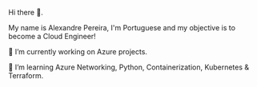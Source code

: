Hi there 👋.

My name is Alexandre Pereira, I'm Portuguese and my objective is to become a Cloud Engineer!

🔭 I’m currently working on Azure projects.

🌱 I’m learning Azure Networking, Python, Containerization, Kubernetes & Terraform.
